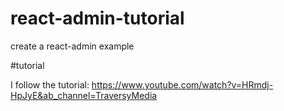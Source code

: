 # react-admin-tutorial

 create a react-admin example
 
#tutorial

 I follow the tutorial: https://www.youtube.com/watch?v=HRmdj-HpJyE&ab_channel=TraversyMedia